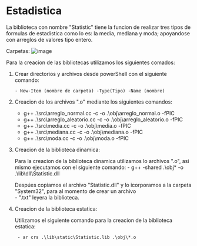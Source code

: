 # Estadistica
La biblioteca con nombre "Statistic" tiene la funcion de realizar tres tipos de formulas de estadistica como lo es: la media, mediana y moda; apoyandose con arreglos de valores tipo entero. 

Carpetas: 
![image](https://user-images.githubusercontent.com/109366932/185821009-fc0cfd85-b834-408d-8766-497fe2b89016.png)

Para la creacion de las bibliotecas utilizamos los siguientes comados: 

1. Crear directorios y archivos desde powerShell con el siguiente comando: 

       - New-Item (nombre de carpeta) -Type(Tipo) -Name (nombre) 
      
2. Creacion de los archivos ".o" mediante los siguientes comandos: 

      - g++ .\src\arreglo_normal.cc -c -o .\obj\arreglo_normal.o -fPIC
      - g++ .\src\arreglo_aleatorio.cc -c -o .\obj\arreglo_aleatorio.o -fPIC
      - g++ .\src\media.cc -c -o .\obj\media.o -fPIC
      - g++ .\src\mediana.cc -c -o .\obj\mediana.o -fPIC
      - g++ .\src\moda.cc -c -o .\obj\moda.o -fPIC
     
3. Creacion de la biblioteca dinamica: 

    Para la creacion de la biblioteca dinamica utilizamos lo archivos ".o", asi mismo ejecutamos con el siguiente comando: 
       - g++ -shared .\obj\* -o .\lib\dll\Statistic.dll 
       
    Despúes copiamos el archivo "Statistic.dll" y lo icorporamos a la carpeta "System32", para al momento de crear un archivo  
       - ".txt" leyera la biblioteca.
    
4. Creacion de la biblioteca estatica: 
    
    Utilizamos el siguiente comando para la creacion de la biblioteca estatica: 
   
        - ar crs .\lib\static\Statistic.lib .\obj\*.o
    

